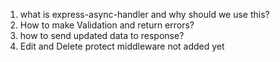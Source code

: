 1. what is express-async-handler and why should we use this?
2. How to make Validation and return errors?
3. how to send updated data to response?
4. Edit and Delete protect middleware not added yet
